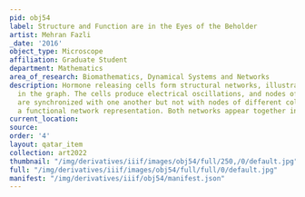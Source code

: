 ```yaml
---
pid: obj54
label: Structure and Function are in the Eyes of the Beholder
artist: Mehran Fazli
_date: '2016'
object_type: Microscope
affiliation: Graduate Student
department: Mathematics
area_of_research: Biomathematics, Dynamical Systems and Networks
description: Hormone releasing cells form structural networks, illustrated by edges
  in the graph. The cells produce electrical oscillations, and nodes of the same color
  are synchronized with one another but not with nodes of different colors. This is
  a functional network representation. Both networks appear together in the graph.
current_location: 
source: 
order: '4'
layout: qatar_item
collection: art2022
thumbnail: "/img/derivatives/iiif/images/obj54/full/250,/0/default.jpg"
full: "/img/derivatives/iiif/images/obj54/full/full/0/default.jpg"
manifest: "/img/derivatives/iiif/obj54/manifest.json"
---
```

